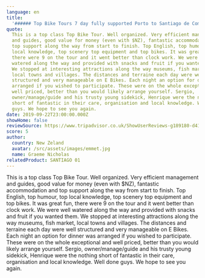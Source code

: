 ```yaml
---
language: en
title:
  '###### Top Bike Tours 7 day fully supported Porto to Santiago de Compostelar'
quote:
  This is a top class Top Bike Tour. Well organized. Very efficient management
  and guides, good value for money (even with $NZ), fantastic accommodation and
  top support along the way from start to finish. Top English, top humour, top
  local knowledge, top scenery top equipment and top bikes. It was great fun,
  there were 9 on the tour and it went better than clock work. We were well
  watered along the way and provided with snacks and fruit if you wanted them.
  We stopped at interesting attractions along the way museums, fish market,
  local towns and villages. The distances and terraine each day were well
  structured and very manageable on E Bikes. Each night an option for dinner was
  arranged if you wished to participate. These were on the whole exceptional and
  well priced, better than you would likely arrange yourself. Sergio,
  owner/manage/guide and his trusty young sidekick, Henrique were the nothing
  short of fantastic in their care, organisation and local knowledge. Well done
  guys. We hope to see you again.
date: 2019-09-22T23:00:00.000Z
showHome: false
reviewSource: https://www.tripadvisor.co.uk/ShowUserReviews-g189180-d4105907-r712105826-Top_Bike_tours_Portugal-Porto_Porto_District_Northern_Portugal.html
score: 5
author:
  country: New Zeland
  avatar: /src/assets/images/emmet.jpg
  name: Graeme Nicholas
relatedProduct: SANTIAGO 01
---
```


This is a top class Top Bike Tour. Well organized. Very efficient management and
guides, good value for money (even with $NZ), fantastic accommodation and top
support along the way from start to finish. Top English, top humour, top local
knowledge, top scenery top equipment and top bikes. It was great fun, there were
9 on the tour and it went better than clock work. We were well watered along the
way and provided with snacks and fruit if you wanted them. We stopped at
interesting attractions along the way museums, fish market, local towns and
villages. The distances and terraine each day were well structured and very
manageable on E Bikes. Each night an option for dinner was arranged if you
wished to participate. These were on the whole exceptional and well priced,
better than you would likely arrange yourself. Sergio, owner/manage/guide and
his trusty young sidekick, Henrique were the nothing short of fantastic in their
care, organisation and local knowledge. Well done guys. We hope to see you
again.
